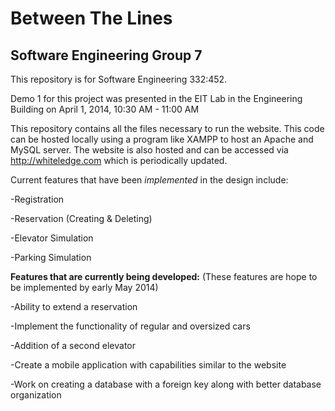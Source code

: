<h1>Between The Lines</h1>

<h2>Software Engineering Group 7</h2>

This repository is for Software Engineering 332:452.

Demo 1 for this project was presented in the EIT Lab in the Engineering Building on April 1, 2014, 10:30 AM - 11:00 AM

This repository contains all the files necessary to run the website.
This code can be hosted locally using a program like XAMPP to host an Apache and MySQL server.
The website is also hosted and can be accessed via http://whiteledge.com which is periodically updated.

Current features that have been <i>implemented</i> in the design include:

-Registration

-Reservation (Creating & Deleting)

-Elevator Simulation

-Parking Simulation

<b>Features that are currently being developed:</b> (These features are hope to be implemented by early May 2014)

-Ability to extend a reservation

-Implement the functionality of regular and oversized cars

-Addition of a second elevator

-Create a mobile application with capabilities similar to the website

-Work on creating a database with a foreign key along with better database organization
